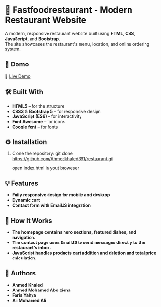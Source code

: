 # 🍔 Fastfoodrestaurant - Modern Restaurant Website

A modern, responsive restaurant website built using **HTML**, **CSS**, **JavaScript**, and **Bootstrap**.  
The site showcases the restaurant's menu, location, and online ordering system.

## 🚀 Demo
🔗 [Live Demo](https://restaurant-phi-red.vercel.app/)


## 🛠️ Built With
- **HTML5** – for the structure  
- **CSS3** & **Bootstrap 5** – for responsive design  
- **JavaScript (ES6)** – for interactivity  
- **Font Awesome** – for icons  
- **Google font** – for fonts

## ⚙️ Installation

1. Clone the repository:
    git clone https://github.com/Ahmedkhaled391/restaurant.git

    open index.html in yout broweser

## 💡 Features

- **Fully responsive design for mobile and desktop**
- **Dynamic cart**
- **Contact form with EmailJS integration**

## 🧠 How It Works

- **The homepage contains hero sections, featured dishes, and navigation.**
- **The contact page uses EmailJS to send messages directly to the restaurant’s inbox.**
- **JavaScript handles products cart addition and deletion and total price calculation.**

## 👤 Authors
- **Ahmed Khaled**
- **Ahmed Mohamed Abo ziena**
- **Faris Yahya**
- **Ali Mohamed Ali**

